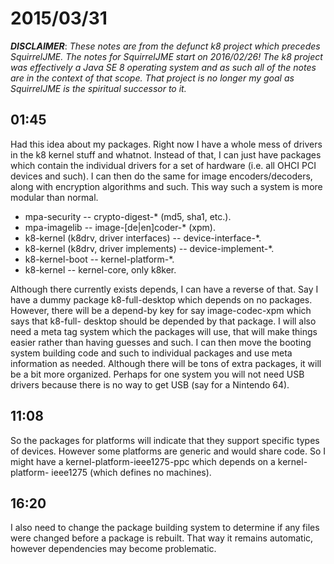 # 2015/03/31

***DISCLAIMER***: _These notes are from the defunct k8 project which_
_precedes SquirrelJME. The notes for SquirrelJME start on 2016/02/26!_
_The k8 project was effectively a Java SE 8 operating system and as such_
_all of the notes are in the context of that scope. That project is no_
_longer my goal as SquirrelJME is the spiritual successor to it._

## 01:45

Had this idea about my packages. Right now I have a whole mess of drivers in
the k8 kernel stuff and whatnot. Instead of that, I can just have packages
which contain the individual drivers for a set of hardware (i.e. all OHCI PCI
devices and such). I can then do the same for image encoders/decoders, along
with encryption algorithms and such. This way such a system is more modular
than normal.

  * mpa-security -- crypto-digest-* (md5, sha1, etc.).
  * mpa-imagelib -- image-[de|en]coder-* (xpm).
  * k8-kernel (k8drv, driver interfaces) -- device-interface-*.
  * k8-kernel (k8drv, driver implements) -- device-implement-*.
  * k8-kernel-boot -- kernel-platform-*.
  * k8-kernel -- kernel-core, only k8ker.

Although there currently exists depends, I can have a reverse of that. Say I
have a dummy package k8-full-desktop which depends on no packages. However,
there will be a depend-by key for say image-codec-xpm which says that k8-full-
desktop should be depended by that package. I will also need a meta tag system
which the packages will use, that will make things easier rather than having
guesses and such. I can then move the booting system building code and such to
individual packages and use meta information as needed. Although there will be
tons of extra packages, it will be a bit more organized. Perhaps for one
system you will not need USB drivers because there is no way to get USB (say
for a Nintendo 64).

## 11:08

So the packages for platforms will indicate that they support specific types
of devices. However some platforms are generic and would share code. So I
might have a kernel-platform-ieee1275-ppc which depends on a kernel-platform-
ieee1275 (which defines no machines).

## 16:20

I also need to change the package building system to determine if any files
were changed before a package is rebuilt. That way it remains automatic,
however dependencies may become problematic.


